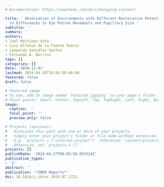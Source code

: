 ```yaml
---
# Documentation: https://wowchemy.com/docs/managing-content/

title: ' Observation of Environments with Different Restorative Potential Results
  in Differences in Eye Patron Movements and Pupillary Size '
subtitle: ''
summary: ''
authors:
- Joel Martínez-Soto
- Luis Alfonso de la Fuente Suárez
- Leopoldo Gonzáles-Santos
- Fernando A. Barrios
tags: []
categories: []
date: '2019-12-01'
lastmod: 2024-04-26T18:05:58-06:00
featured: false
draft: false

# Featured image
# To use, add an image named `featured.jpg/png` to your page's folder.
# Focal points: Smart, Center, TopLeft, Top, TopRight, Left, Right, BottomLeft, Bottom, BottomRight.
image:
  caption: ''
  focal_point: ''
  preview_only: false

# Projects (optional).
#   Associate this post with one or more of your projects.
#   Simply enter your project's folder or file name without extension.
#   E.g. `projects = ["internal-project"]` references `content/project/deep-learning/index.md`.
#   Otherwise, set `projects = []`.
projects: []
publishDate: '2024-04-27T00:05:58.053524Z'
publication_types:
- '2'
abstract: ''
publication: '*IBRO Reports*'
doi: 10.1016/j.ibror.2019.07.1722
---
```

